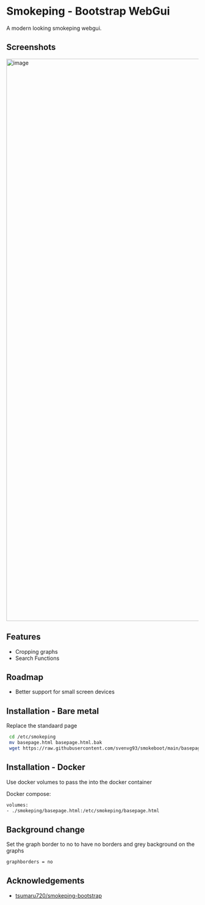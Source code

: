 # Smokeping - Bootstrap WebGui

A modern looking smokeping webgui.

## Screenshots

<img width="1475" alt="image" src="https://github.com/svenvg93/smokeping-bootstrap/assets/4511676/297b8060-2703-4855-b1d4-d5d441c90a9f">

## Features

- Cropping graphs
- Search Functions

## Roadmap

- Better support for small screen devices

## Installation - Bare metal

Replace the standaard page

```bash
 cd /etc/smokeping
 mv basepage.html basepage.html.bak
 wget https://raw.githubusercontent.com/svenvg93/smokeboot/main/basepage.html
```

## Installation - Docker

Use docker volumes to pass the into the docker container

Docker compose:

 ```bash
volumes:
- ./smokeping/basepage.html:/etc/smokeping/basepage.html
```

## Background change
Set the graph border to no to have no borders and grey background on the graphs

 ```bash
graphborders = no
```


## Acknowledgements

 - [tsumaru720/smokeping-bootstrap]([https://github.com/tsumaru720/smokeping-bootstrap])

